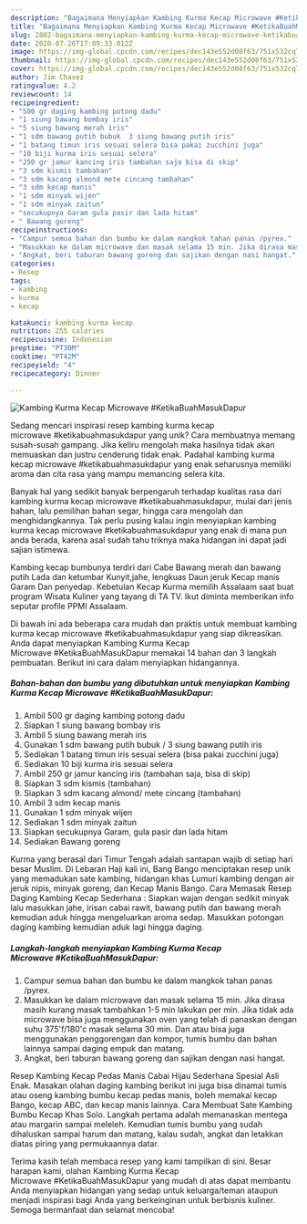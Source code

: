 ```yaml
---
description: "Bagaimana Menyiapkan Kambing Kurma Kecap Microwave #KetikaBuahMasukDapur, Sempurna"
title: "Bagaimana Menyiapkan Kambing Kurma Kecap Microwave #KetikaBuahMasukDapur, Sempurna"
slug: 2802-bagaimana-menyiapkan-kambing-kurma-kecap-microwave-ketikabuahmasukdapur-sempurna
date: 2020-07-26T17:09:33.012Z
image: https://img-global.cpcdn.com/recipes/dec143e552d08f63/751x532cq70/kambing-kurma-kecap-microwave-ketikabuahmasukdapur-foto-resep-utama.jpg
thumbnail: https://img-global.cpcdn.com/recipes/dec143e552d08f63/751x532cq70/kambing-kurma-kecap-microwave-ketikabuahmasukdapur-foto-resep-utama.jpg
cover: https://img-global.cpcdn.com/recipes/dec143e552d08f63/751x532cq70/kambing-kurma-kecap-microwave-ketikabuahmasukdapur-foto-resep-utama.jpg
author: Jim Chavez
ratingvalue: 4.2
reviewcount: 14
recipeingredient:
- "500 gr daging kambing potong dadu"
- "1 siung bawang bombay iris"
- "5 siung bawang merah iris"
- "1 sdm bawang putih bubuk  3 siung bawang putih iris"
- "1 batang timun iris sesuai selera bisa pakai zucchini juga"
- "10 biji kurma iris sesuai selera"
- "250 gr jamur kancing iris tambahan saja bisa di skip"
- "3 sdm kismis tambahan"
- "3 sdm kacang almond mete cincang tambahan"
- "3 sdm kecap manis"
- "1 sdm minyak wijen"
- "1 sdm minyak zaitun"
- "secukupnya Garam gula pasir dan lada hitam"
- " Bawang goreng"
recipeinstructions:
- "Campur semua bahan dan bumbu ke dalam mangkok tahan panas /pyrex."
- "Masukkan ke dalam microwave dan masak selama 15 min. Jika dirasa masih kurang masak tambahkan 1-5 min lakukan per min. Jika tidak ada microwave bisa juga menggunakan oven yang telah di panaskan dengan suhu 375&#39;f/180&#39;c masak selama 30 min. Dan atau bisa juga menggunakan penggorengan dan kompor, tumis bumbu dan bahan lainnya sampai daging empuk dan matang."
- "Angkat, beri taburan bawang goreng dan sajikan dengan nasi hangat."
categories:
- Resep
tags:
- kambing
- kurma
- kecap

katakunci: kambing kurma kecap 
nutrition: 255 calories
recipecuisine: Indonesian
preptime: "PT30M"
cooktime: "PT42M"
recipeyield: "4"
recipecategory: Dinner

---
```



![Kambing Kurma Kecap Microwave #KetikaBuahMasukDapur](https://img-global.cpcdn.com/recipes/dec143e552d08f63/751x532cq70/kambing-kurma-kecap-microwave-ketikabuahmasukdapur-foto-resep-utama.jpg)

Sedang mencari inspirasi resep kambing kurma kecap microwave #ketikabuahmasukdapur yang unik? Cara membuatnya memang susah-susah gampang. Jika keliru mengolah maka hasilnya tidak akan memuaskan dan justru cenderung tidak enak. Padahal kambing kurma kecap microwave #ketikabuahmasukdapur yang enak seharusnya memiliki aroma dan cita rasa yang mampu memancing selera kita.

Banyak hal yang sedikit banyak berpengaruh terhadap kualitas rasa dari kambing kurma kecap microwave #ketikabuahmasukdapur, mulai dari jenis bahan, lalu pemilihan bahan segar, hingga cara mengolah dan menghidangkannya. Tak perlu pusing kalau ingin menyiapkan kambing kurma kecap microwave #ketikabuahmasukdapur yang enak di mana pun anda berada, karena asal sudah tahu triknya maka hidangan ini dapat jadi sajian istimewa.

Kambing kecap bumbunya terdiri dari Cabe Bawang merah dan bawang putih Lada dan ketumbar Kunyit,jahe, lengkuas Daun jeruk Kecap manis Garam Dan penyedap. Kebetulan Kecap Kurma memilih Assalaam saat buat program Wisata Kuliner yang tayang di TA TV. Ikut diminta memberikan info seputar profile PPMI Assalaam.


Di bawah ini ada beberapa cara mudah dan praktis untuk membuat kambing kurma kecap microwave #ketikabuahmasukdapur yang siap dikreasikan. Anda dapat menyiapkan Kambing Kurma Kecap Microwave #KetikaBuahMasukDapur memakai 14 bahan dan 3 langkah pembuatan. Berikut ini cara dalam menyiapkan hidangannya.

<!--inarticleads1-->

##### Bahan-bahan dan bumbu yang dibutuhkan untuk menyiapkan Kambing Kurma Kecap Microwave #KetikaBuahMasukDapur:

1. Ambil 500 gr daging kambing potong dadu
1. Siapkan 1 siung bawang bombay iris
1. Ambil 5 siung bawang merah iris
1. Gunakan 1 sdm bawang putih bubuk / 3 siung bawang putih iris
1. Sediakan 1 batang timun iris sesuai selera (bisa pakai zucchini juga)
1. Sediakan 10 biji kurma iris sesuai selera
1. Ambil 250 gr jamur kancing iris (tambahan saja, bisa di skip)
1. Siapkan 3 sdm kismis (tambahan)
1. Siapkan 3 sdm kacang almond/ mete cincang (tambahan)
1. Ambil 3 sdm kecap manis
1. Gunakan 1 sdm minyak wijen
1. Sediakan 1 sdm minyak zaitun
1. Siapkan secukupnya Garam, gula pasir dan lada hitam
1. Sediakan  Bawang goreng


Kurma yang berasal dari Timur Tengah adalah santapan wajib di setiap hari besar Muslim. Di Lebaran Haji kali ini, Bang Bango menciptakan resep unik yang memadukan sate kambing, hidangan khas Lumuri kambing dengan air jeruk nipis, minyak goreng, dan Kecap Manis Bango. Cara Memasak Resep Daging Kambing Kecap Sederhana : Siapkan wajan dengan sedikit minyak lalu masukkan jahe, irisan cabai rawit, bawang putih dan bawang merah kemudian aduk hingga mengeluarkan aroma sedap. Masukkan potongan daging kambing kemudian aduk lagi hingga daging. 

<!--inarticleads2-->

##### Langkah-langkah menyiapkan Kambing Kurma Kecap Microwave #KetikaBuahMasukDapur:

1. Campur semua bahan dan bumbu ke dalam mangkok tahan panas /pyrex.
1. Masukkan ke dalam microwave dan masak selama 15 min. Jika dirasa masih kurang masak tambahkan 1-5 min lakukan per min. Jika tidak ada microwave bisa juga menggunakan oven yang telah di panaskan dengan suhu 375&#39;f/180&#39;c masak selama 30 min. Dan atau bisa juga menggunakan penggorengan dan kompor, tumis bumbu dan bahan lainnya sampai daging empuk dan matang.
1. Angkat, beri taburan bawang goreng dan sajikan dengan nasi hangat.


Resep Kambing Kecap Pedas Manis Cabai Hijau Sederhana Spesial Asli Enak. Masakan olahan daging kambing berikut ini juga bisa dinamai tumis atau oseng kambing bumbu kecap pedas manis, boleh memakai kecap Bango, kecap ABC, dan kecap manis lainnya. Cara Membuat Sate Kambing Bumbu Kecap Khas Solo. Langkah pertama adalah memanaskan mentega atau margarin sampai meleleh. Kemudian tumis bumbu yang sudah dihaluskan sampai harum dan matang, kalau sudah, angkat dan letakkan diatas piring yang permukaannya datar. 

Terima kasih telah membaca resep yang kami tampilkan di sini. Besar harapan kami, olahan Kambing Kurma Kecap Microwave #KetikaBuahMasukDapur yang mudah di atas dapat membantu Anda menyiapkan hidangan yang sedap untuk keluarga/teman ataupun menjadi inspirasi bagi Anda yang berkeinginan untuk berbisnis kuliner. Semoga bermanfaat dan selamat mencoba!
